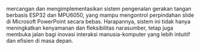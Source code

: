 mercangan dan mengimplementasikan sistem pengenalan gerakan tangan berbasis ESP32 dan MPU6050, yang mampu mengontrol perpindahan slide di Microsoft PowerPoint secara bebas. Harapannya, sistem ini tidak hanya meningkatkan kenyamanan dan fleksibilitas narasumber, tetap juga membuka jalan bagi inovasi interaksi manusia-komputer yang lebih intuitif dan efisien di masa depan.
